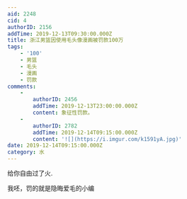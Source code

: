 ```yaml
---
aid: 2248
cid: 4
authorID: 2156
addTime: 2019-12-13T09:30:00.000Z
title: 浙江男篮因使用毛头像漫画被罚款100万
tags:
    - '100'
    - 男篮
    - 毛头
    - 漫画
    - 罚款
comments:
    -
        authorID: 2456
        addTime: 2019-12-13T23:00:00.000Z
        content: 象征性罚款。
    -
        authorID: 2782
        addTime: 2019-12-14T09:15:00.000Z
        content: '![](https://i.imgur.com/k1591yA.jpg)'
date: 2019-12-14T09:15:00.000Z
category: 水
---
```


给你自由过了火.

我呸，罚的就是隐晦爱毛的小编
